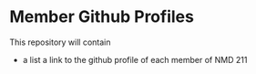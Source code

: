 # Member Github Profiles
This repository will contain
- a list a link to the github profile of each member of NMD 211

